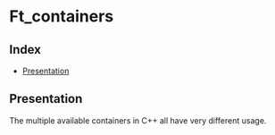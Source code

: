 # Ft_containers

## Index

* [Presentation](#Presentation)

## Presentation

The multiple available containers in C++ all have very different usage.